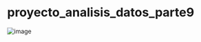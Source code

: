 # proyecto_analisis_datos_parte9
![image](https://github.com/harnelp/p_analys_datos_01/assets/45137526/0f44f78a-0cab-4a6a-b904-7f0c68125cbf)

